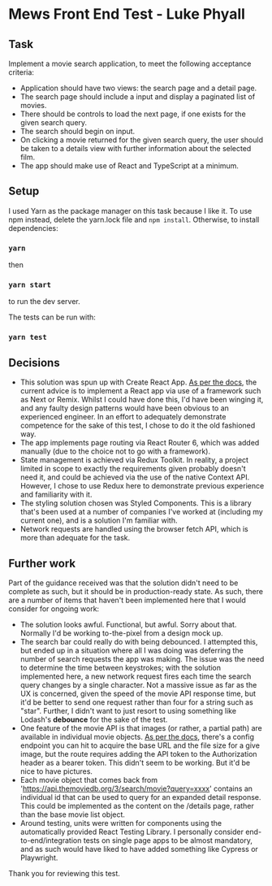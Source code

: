 # Mews Front End Test - Luke Phyall

## Task

Implement a movie search application, to meet the following acceptance criteria:

- Application should have two views: the search page and a detail page.
- The search page should include a input and display a paginated list of movies.
- There should be controls to load the next page, if one exists for the given search query.
- The search should begin on input.
- On clicking a movie returned for the given search query, the user should be taken to a details view with further information about the selected film.
- The app should make use of React and TypeScript at a minimum.

## Setup

I used Yarn as the package manager on this task because I like it. To use npm instead, delete the yarn.lock file and `npm install`. Otherwise, to install dependencies:

### `yarn`

then 

### `yarn start`

to run the dev server.

The tests can be run with:

### `yarn test`

## Decisions

- This solution was spun up with Create React App. [As per the docs](https://react.dev/learn/start-a-new-react-project), the current advice is to implement a React app via use of a framework such as Next or Remix. Whilst I could have done this, I'd have been winging it, and any faulty design patterns would have been obvious to an experienced engineer. In an effort to adequately demonstrate competence for the sake of this test, I chose to do it the old fashioned way.
- The app implements page routing via React Router 6, which was added manually (due to the choice not to go with a framework).
- State management is achieved via Redux Toolkit. In reality, a project limited in scope to exactly the requirements given probably doesn't need it, and could be achieved via the use of the native Context API. However, I chose to use Redux here to demonstrate previous experience and familiarity with it.
- The styling solution chosen was Styled Components. This is a library that's been used at a number of companies I've worked at (including my current one), and is a solution I'm familiar with.
- Network requests are handled using the browser fetch API, which is more than adequate for the task.

## Further work

Part of the guidance received was that the solution didn't need to be complete as such, but it should be in production-ready state. As such, there are a number of items that haven't been implemented here that I would consider for ongoing work:

- The solution looks awful. Functional, but awful. Sorry about that. Normally I'd be working to-the-pixel from a design mock up.
- The search bar could really do with being debounced. I attempted this, but ended up in a situation where all I was doing was deferring the number of search requests the app was making. The issue was the need to determine the time between keystrokes; with the solution implemented here, a new network request fires each time the search query changes by a single character. Not a massive issue as far as the UX is concerned, given the speed of the movie API response time, but it'd be better to send one request rather than four for a string such as "star". Further, I didn't want to just resort to using something like Lodash's **debounce** for the sake of the test.
- One feature of the movie API is that images (or rather, a partial path) are available in individual movie objects. [As per the docs](https://developer.themoviedb.org/reference/configuration-details), there's a config endpoint you can hit to acquire the base URL and the file size for a give image, but the route requires adding the API token to the Authorization header as a bearer token. This didn't seem to be working. But it'd be nice to have pictures.
- Each movie object that comes back from 'https://api.themoviedb.org/3/search/movie?query=xxxx' contains an individual id that can be used to query for an expanded detail response. This could be implemented as the content on the /details page, rather than the base movie list object.
- Around testing, units were written for components using the automatically provided React Testing Library. I personally consider end-to-end/integration tests on single page apps to be almost mandatory, and as such would have liked to have added something like Cypress or Playwright.


Thank you for reviewing this test.
